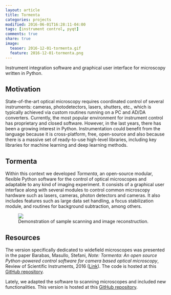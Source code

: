 ```yaml
---
layout: article
title: Tormenta
categories: projects
modified: 2016-06-01T16:28:11-04:00
tags: [instrument control, pyqt]
comments: true
share: true
image:
  teaser: 2016-12-01-tormenta.gif
  feature: 2016-12-01-tormenta.png
---
```


Instrument integration software and graphical user interface for microscopy written in Python.

## Motivation

State-of-the-art optical microscopy requires coordinated control of several instruments: cameras, photodetectors, lasers, shutters, etc., which is typically achieved via custom routines running on a PC and AD/DA converters. Currently, the most popular environment for instrument control has proprietary and closed software. However, in the last years, there has been a growing interest in Python. Instrumentation could benefit from the language because it is cross-platform, free, open-source and also because there is a massive set of ready-to-use high-level libraries, including key libraries for machine learning and deep learning methods.

## Tormenta

Within this context we developed *Tormenta*, an open-source modular, flexible Python software for the control of optical microscopes and adaptable to any kind
of imaging experiment. It consists of a graphical user interface along with several modules to control common microscopy hardware such as lasers, cameras, photon detectors and cameras. It also includes features such as large data set handling, a focus stabilization module, and routines for background subtraction, among others.

<figure style="width: 1000px" class="align-center">
	<img src="/images/2016-12-01-tormenta.gif">
	<figcaption>Demonstration of sample scanning and image reconstruction.</figcaption>
</figure>

## Resources

The version specifically dedicated to widefield microscopes was presented in the paper Barabas, Masullo, Stefani, *Note: Tormenta: An open source Python-powered control software for camera based optical microscopy*, Review of Scientific Instruments, 2016 ([Link](https://doi.org/10.1063/1.4972392)). The code is hosted at this [GitHub repository](https://github.com/fedebarabas/tormenta).

Lately, we adapted the software to scanning microscopes and included new functionalities. This version is hosted at this [GitHub repository](https://github.com/fedebarabas/Tempesta).
